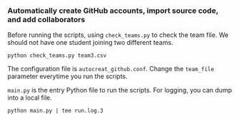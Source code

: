 ### Automatically create GitHub accounts, import source code, and add collaborators

Before running the scripts, using `check_teams.py` to check the team file. We should not have one student joining two different teams.
```
python check_teams.py team3.csv
```

The configuration file is `autocreat_github.conf`. Change the `team_file` parameter everytime you run the scripts. 

`main.py` is the entry Python file to run the scripts. For logging, you can dump into a local file.
```
python main.py | tee run.log.3
```

